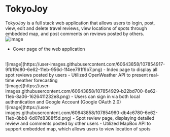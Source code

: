 # TokyoJoy

TokyoJoy is a full stack web application that allows users to login, post, view, edit and delete travel reviews, view locations of spots through embedded map, and post comments on reviews posted by others.
<br>
![image](https://user-images.githubusercontent.com/60643858/107855022-4bf38400-6e63-11eb-8bdb-05287e9a6dfe.png)
- Cover page of the web application
<br>
![image](https://user-images.githubusercontent.com/60643858/107854917-9fb19d80-6e62-11eb-956d-1f4ee791f9b7.png)
- Index page to display all spot reviews posted by users
- Utilized OpenWeather API to present real-time weather forecasting
<br>
![image](https://user-images.githubusercontent.com/60643858/107854929-b22bd700-6e62-11eb-8a06-1626411232e8.png)
- Users can sign in via both local authentication and Google Account (Google OAuth 2.0) 
<br>
![image](https://user-images.githubusercontent.com/60643858/107854960-db4c6780-6e62-11eb-8bb8-6d07d8388f5d.png)
- Spot review page, displaying detailed review and comments posted by other users
- Utilized MapBox API to support embedded map, which allows users to view location of spots

